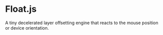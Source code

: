 # Float.js
A tiny decelerated layer offsetting engine that reacts to the mouse position or device orientation.
